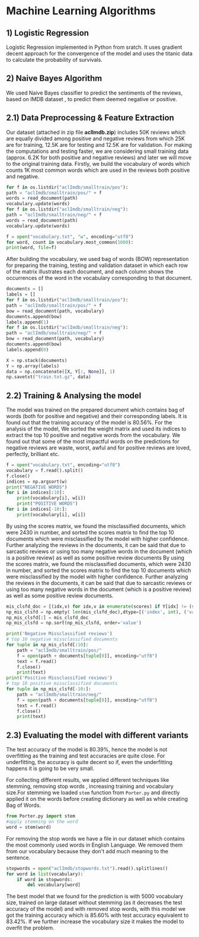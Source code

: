 # Machine Learning Algorithms 
## 1) Logistic Regression
Logistic Regression implemented in Python from sratch. It uses gradient decent approach for the convergence of the model and uses the titanic data to calculate the probability of survivals.

## 2) Naive Bayes Algorithm
We used Naive Bayes classifier to predict the sentiments of the reviews, based on IMDB dataset , to predict them deemed negative or positive.
## 2.1) Data Preprocessing & Feature Extraction
Our dataset (attached in zip file __aclImdb.zip__) includes 50K reviews which are equally divided among positive and negative reviews from which 25K are for training, 12.5K are for testing and 12.5K are for validation. For making the computations and testing faster, we are considering small training data (approx. 6.2K for both positive and negative reviews) and later we will move to the original training data. Firstly, we build the vocabulary of words which counts 1K most common words which are used in the reviews both positive and negative.
```python   
for f in os.listdir("aclImdb/smalltrain/pos"):
path = "aclImdb/smalltrain/pos/" + f
words = read_document(path)
vocabulary.update(words)
for f in os.listdir("aclImdb/smalltrain/neg"):
path = "aclImdb/smalltrain/neg/" + f
words = read_document(path)
vocabulary.update(words)

f = open("vocabulary.txt", "w", encoding="utf8")
for word, count in vocabulary.most_common(1000):
print(word, file=f)   
```
After building the vocabulary, we used bag of words (BOW) representation for preparing the training, testing and validation dataset in which each row of the matrix illustrates each document, and each column shows the occurrences of the word in the vocabulary corresponding to that document.
```python
documents = []
labels = []
for f in os.listdir("aclImdb/smalltrain/pos"):
path = "aclImdb/smalltrain/pos/" + f
bow = read_document(path, vocabulary)
documents.append(bow)
labels.append(1)
for f in os.listdir("aclImdb/smalltrain/neg"):
path = "aclImdb/smalltrain/neg/" + f
bow = read_document(path, vocabulary)
documents.append(bow)
labels.append(0)

X = np.stack(documents)
Y = np.array(labels)
data = np.concatenate([X, Y[:, None]], 1)
np.savetxt("train.txt.gz", data)
```    
## 2.2) Training & Analysing the model
The model was trained on the prepared document which contains bag of words (both for positive and negative) and their corresponding labels. It is found out that the training 
accuracy of the model is 80.56%.
For the analysis of the model, We sorted the weight matrix and used its indices to extract the top 10 positive and negative words from the vocabulary. We found out that some of the most impactful words on the predictions for negative reviews are waste, worst, awful and for positive reviews are loved, perfectly, brilliant etc. 
```Python
f = open("vocabulary.txt", encoding="utf8")
vocabulary = f.read().split()
f.close()
indices = np.argsort(w)
print("NEGATIVE WORDS")
for i in indices[:10]:
	print(vocabulary[i], w[i])
	print("POSITIVE WORDS")
for i in indices[-10:]:
	print(vocabulary[i], w[i])
```
By using the scores matrix, we found the misclassified documents, which were 2430 in number, and sorted the scores matrix to find the top 10 documents which were misclassified by the model with higher confidence. Further analyzing the reviews in the documents, it can be said that due to sarcastic reviews or using too many negative words in the document (which is a positive review) as well as some positive review documents By using the scores matrix, we found the misclassified documents, which were 2430 in 
number, and sorted the scores matrix to find the top 10 documents which were misclassified by the model with higher confidence. Further analyzing the reviews in the 
documents, it can be said that due to sarcastic reviews or using too many negative words in the document (which is a positive review) as well as some positive review documents.
```python
mis_clsfd_doc = [(idx,v) for idx,v in enumerate(scores) if Y[idx] != (scores[idx] > 0).astype(int)]
np_mis_clsfd = np.empty( len(mis_clsfd_doc),dtype=[('index', int), ('value', float)])
np_mis_clsfd[:] = mis_clsfd_doc
np_mis_clsfd = np.sort(np_mis_clsfd, order='value') 

print('Negative Missclassified reviews')
# top 10 negative missclassified documents
for tuple in np_mis_clsfd[:10]:
	path = "aclImdb/smalltrain/pos/"
	f = open(path + documents[tuple[0]], encoding="utf8")
	text = f.read()
	f.close()
	print(text)
print('Positive Missclassified reviews')
# top 10 positive missclassified documents
for tuple in np_mis_clsfd[-10:]:
	path = "aclImdb/smalltrain/neg/"
	f = open(path + documents[tuple[0]], encoding="utf8")
	text = f.read()
	f.close()
	print(text)
```
## 2.3) Evaluating the model with different variants
The test accuracy of the model is 80.39%, hence the model is not overfitting as the training and test accuracies are quite close. For underfitting, the accuracy is quite decent so if, even the underfitting happens it is going to be very small.

For collecting different results, we applied different techniques like stemming, removing stop words , increasing training and vocabulary size.For stemming we loaded ```stem``` function from ```Porter.py``` and directly applied it on the words before creating dictionary as well as while creating Bag of Words.
```Python 
from Porter.py import stem
#apply stemming on the word
word = stem(word)
````
For removing the stop words we have a file in our dataset which contains the most commonly used words in English Language. We removed them from our vocabulary because they don't add much meaning to the sentence.
```Python 
stopwords = open("aclImdb/stopwords.txt").read().splitlines()
for word in list(vocabulary):
    if word in stopwords:
        del vocabulary[word]
````

The best model that we found for the prediction is with 5000 vocabulary size, trained on large dataset without stemming (as it decreases the test accuracy of the model) and with removed stop words, with this model we got the training accuracy which is 85.60% with test accuracy equivalent to 83.42%. If we further increase the vocabulary size it makes the model to overfit the problem.
